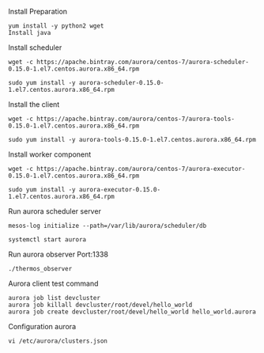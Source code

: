 Install Preparation
```
yum install -y python2 wget
Install java
```

Install scheduler
```
wget -c https://apache.bintray.com/aurora/centos-7/aurora-scheduler-0.15.0-1.el7.centos.aurora.x86_64.rpm

sudo yum install -y aurora-scheduler-0.15.0-1.el7.centos.aurora.x86_64.rpm
```


Install the client
```
wget -c https://apache.bintray.com/aurora/centos-7/aurora-tools-0.15.0-1.el7.centos.aurora.x86_64.rpm

sudo yum install -y aurora-tools-0.15.0-1.el7.centos.aurora.x86_64.rpm
```

Install worker component
```
wget -c https://apache.bintray.com/aurora/centos-7/aurora-executor-0.15.0-1.el7.centos.aurora.x86_64.rpm

sudo yum install -y aurora-executor-0.15.0-1.el7.centos.aurora.x86_64.rpm
```

Run aurora scheduler server
```
mesos-log initialize --path=/var/lib/aurora/scheduler/db

systemctl start aurora
```

Run aurora observer
Port:1338
```
./thermos_observer
```

Aurora client test command
```
aurora job list devcluster
aurora job killall devcluster/root/devel/hello_world
aurora job create devcluster/root/devel/hello_world hello_world.aurora
```

Configuration aurora
```
vi /etc/aurora/clusters.json
```
